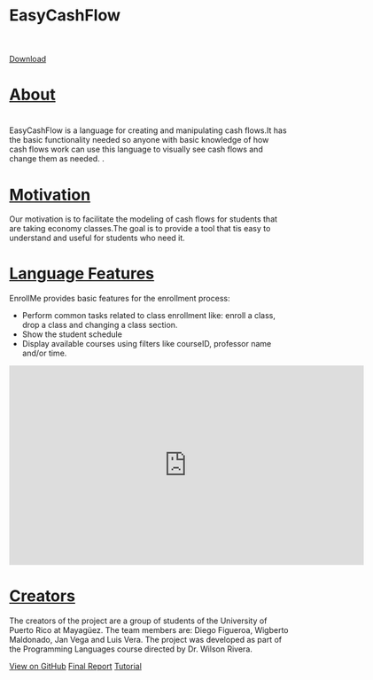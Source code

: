  <html><head>
    <meta charset="utf-8">
    <meta name="viewport" content="width=device-width, initial-scale=1">
    <link href="http://cdnjs.cloudflare.com/ajax/libs/font-awesome/4.3.0/css/font-awesome.min.css" rel="stylesheet" type="text/css">
    <link href="stylesheet.css" rel="stylesheet" type="text/css">
  </head><body>
    <div class="cover">
      <div class="cover-image" style="background-image : url('backgroundblue.jpg')"></div>
      <div class="container">
        <div class="row">
          <div class="col-md-12 text-center">
            <h1 class="text-muted">EasyCashFlow</h1>
            <br>
            <br>
            <a href="https://github.com/ericsantii/Easy-Cash-Flow/archive/master.zip">Download<br></a>
          </div>
        </div>
      </div>
    </div>
    <div class="section">      <div class="container">
        <div class="row">
          <div class="col-md-6">
            <h1 class="text-primary">
              <u>About</u>
            </h1>
            <h1 class="text-primary"></h1>
            <p>EasyCashFlow is a language for creating and manipulating cash flows.It has the basic functionality needed so anyone with basic knowledge of how cash flows work can use this language to visually see cash flows and change them as needed. .</p>
            <h1 class="text-primary">
              <u>Motivation</u>
            </h1>
            <p>Our motivation is to facilitate the modeling of cash flows for students that are taking economy classes.The goal is to provide a tool that tis easy to understand and useful for students who need it.</p>
            <h1 class="text-primary">
              <u>Language Features</u>
            </h1>
            <p>EnrollMe provides basic features for the enrollment process:</p>
            <div class="col-md-12">
              <ul class="list-unstyled">
                <li>Perform common tasks related to class enrollment like: enroll a class,
                  drop a class and changing a class section.</li>
                <li>Show the student schedule</li>
                <li>Display available courses using filters like courseID, professor name
                  and/or time.</li>
              </ul>
            </div>
          </div>
          <div class="col-md-6">
            <div class="embed-responsive embed-responsive-16by9">
              <iframe src="https://youtu.be/PZfg6_SlYCU" allowfullscreen="" width="640" height="360" frameborder="0"></iframe>
            </div>
          </div>
        </div>
        <div class="row">
          <div class="col-md-12">
            <h1 class="text-primary">
              <u>Creators</u>
            </h1>
          </div>
        </div>
        <div class="row">
          <div class="col-md-12">
            <p>The creators of the project are a group of students of the University
              of Puerto Rico at Mayagüez. The team members are: Diego Figueroa, Wigberto
              Maldonado, Jan Vega and Luis Vera. The project was developed as part of
              the Programming Languages course directed by Dr. Wilson Rivera.</p>
          </div>
        </div>
      </div>
    </div>
    <div class="section">
      <div class="container">
        <div class="row">
          <div class="col-md-12">
            <div class="btn-group">
              <a href="https://github.com/ericsantii/Easy-Cash-Flow" class="btn btn-primary">View on GitHub</a>
              <a href="https://github.com/janvega1/EnrollMe/blob/master/EnrollMeFinalReport.pdf" class="btn btn-primary">Final Report</a>
              <a href="https://github.com/janvega1/EnrollMe/blob/master/EnrollMeTutorialandReference.pdf" class="btn btn-primary">Tutorial</a>
            </div>
          </div>
        </div>
      </div>
    </div>
  

</body></html>
